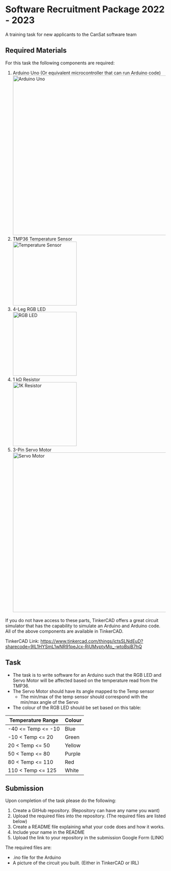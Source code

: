 # Software Recruitment Package 2022 - 2023

A training task for new applicants to the CanSat software team

## Required Materials

For this task the following components are required:

1. Arduino Uno (Or equivalent microcontroller that can run Arduino code)  
   <img alt="Arduino Uno" src="https://github.com/ryerson-cansat/CanSat_2022-2023_Training_Tasks/blob/main/Software%20Training%20Task/Images/Arduino%20Uno.jpg" width="500"/>
2. TMP36 Temperature Sensor  
   <img alt="Temperature Sensor" height="200" src="https://github.com/ryerson-cansat/CanSat_2022-2023_Training_Tasks/blob/main/Software%20Training%20Task/Images/TMP36.jpg"/>
3. 4-Leg RGB LED    
   <img alt="RGB LED" height="200" src="https://github.com/ryerson-cansat/CanSat_2022-2023_Training_Tasks/blob/main/Software%20Training%20Task/Images/4-Pin%20RGB%20LED.jpg"/>
4. 1 kΩ Resistor  
   <img alt="1K Resistor" height="200" src="https://github.com/ryerson-cansat/CanSat_2022-2023_Training_Tasks/blob/main/Software%20Training%20Task/Images/1k%20Ohm%20Resistor.jpg"/> <br>
5. 3-Pin Servo Motor  
   <img alt="Servo Motor" src="https://github.com/ryerson-cansat/CanSat_2022-2023_Training_Tasks/blob/main/Software%20Training%20Task/Images/Servo%20Motor.jpg" width="500"/>

If you do not have access to these parts, TinkerCAD offers a great circuit simulator that has the capability to simulate
an Arduino and Arduino code.
All of the above components are available in TinkerCAD.

TinkerCAD Link: https://www.tinkercad.com/things/ictsSLNdEuD?sharecode=9IL1HYSmL1wNR91peJcx-RjUMvptyMo_-wtoBsjB7hQ

## Task

- The task is to write software for an Arduino such that the RGB LED and Servo Motor will be affected based on the
  temperature read from the TMP36.
- The Servo Motor should have its angle mapped to the Temp sensor
    - The min/max of the temp sensor should correspond with the min/max angle of the Servo
- The colour of the RGB LED should be set based on this table:

| Temperature Range  | Colour |
|--------------------|--------|
| -40 <= Temp <= -10 | Blue   |
| -10 < Temp <= 20   | Green  |
| 20 < Temp <= 50    | Yellow |
| 50 < Temp <= 80    | Purple |
| 80 < Temp <= 110   | Red    |
| 110 < Temp <= 125  | White  |

## Submission

Upon completion of the task please do the following:
1. Create a GitHub repository. (Repository can have any name you want)
2. Upload the required files into the repository. (The required files are listed below)
3. Create a README file explaining what your code does and how it works.
4. Include your name in the README
5. Upload the link to your repository in the submission Google Form (LINK)


The required files are:
- .ino file for the Arduino
- A picture of the circuit you built. (Either in TinkerCAD or IRL)